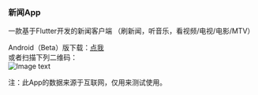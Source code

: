 ### 新闻App

一款基于Flutter开发的新闻客户端
（刷新闻，听音乐，看视频/电视/电影/MTV）

Android（Beta）版下载：<a href="https://github.com/bytegriffin/news_app/releases/download/%E6%96%B0%E9%97%BBApp-0.5.0-beta/App-0.5.0-beta.apk">点我</a>   
或者扫描下列二维码：   
![Image text](https://raw.githubusercontent.com/bytegriffin/news_app/master/qrcode.png)


注：此App的数据来源于互联网，仅用来测试使用。
